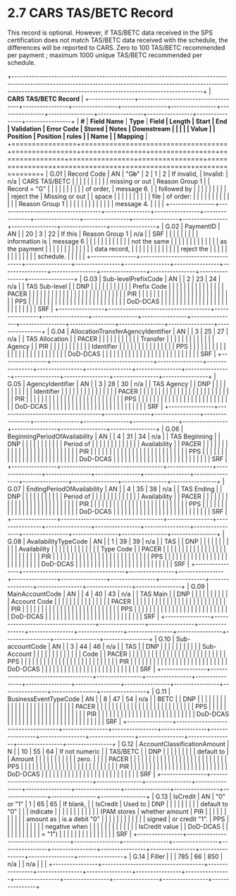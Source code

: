 # 2.7 CARS TAS/BETC Record

This record is optional. However, if TAS/BETC data received in the SPS
certification does not match TAS/BETC data received with the schedule,
the differences will be reported to CARS. Zero to 100 TAS/BETC
recommended per payment ; maximum 1000 unique TAS/BETC recommended per
schedule.

+-------------------------------------------------------------------------------------------------------------------------------------------------------------------------------------------------------------------------------+
| **CARS TAS/BETC Record**                                                                                                                                                                                                      |
+----------------+------------------------------------+----------------+----------------+----------------+----------------+----------------+----------------+----------------+----------------+----------------+----------------+
| **\#**         | **Field Name**                     | **Type**       | **Field        | **Length**     | **Start        | **End          | **Validation   | **Error Code** | **Stored       | **Notes**      | **Downstream   |
|                |                                    |                | Value**        |                | Position**     | Position**     | rules**        |                | Name**         |                | Mapping**      |
+================+====================================+================+================+================+================+================+================+================+================+================+================+
| G.01           | Record Code                        | AN             | "G~~b~~"       | 2              | 1              | 2              | If invalid,    | Invalid:       | n/a            | CARS TAS/BETC  |                |
|                |                                    |                |                |                |                |                | missing or out | Reason Group 1 |                | Record = "G"   |                |
|                |                                    |                |                |                |                |                | of order,      | message 6.     |                | followed by    |                |
|                |                                    |                |                |                |                |                | reject the     | Missing or out |                | space          |                |
|                |                                    |                |                |                |                |                | file           | of order:      |                |                |                |
|                |                                    |                |                |                |                |                |                | Reason Group 1 |                |                |                |
|                |                                    |                |                |                |                |                |                | message 4.     |                |                |                |
+----------------+------------------------------------+----------------+----------------+----------------+----------------+----------------+----------------+----------------+----------------+----------------+----------------+
| G.02           | PaymentID                          | AN             |                | 20             | 3              | 22             | If this        | Reason Group 1 | n/a            |                | SRF            |
|                |                                    |                |                |                |                |                | information is | message 6      |                |                |                |
|                |                                    |                |                |                |                |                | not the same   |                |                |                |                |
|                |                                    |                |                |                |                |                | as the payment |                |                |                |                |
|                |                                    |                |                |                |                |                | data record,   |                |                |                |                |
|                |                                    |                |                |                |                |                | reject the     |                |                |                |                |
|                |                                    |                |                |                |                |                | schedule.      |                |                |                |                |
+----------------+------------------------------------+----------------+----------------+----------------+----------------+----------------+----------------+----------------+----------------+----------------+----------------+
| G.03           | Sub-levelPrefixCode                | AN             |                | 2              | 23             | 24             | n/a            |                | TAS Sub-level  |                | DNP            |
|                |                                    |                |                |                |                |                |                |                | Prefix Code    |                |                |
|                |                                    |                |                |                |                |                |                |                |                |                | PACER          |
|                |                                    |                |                |                |                |                |                |                |                |                |                |
|                |                                    |                |                |                |                |                |                |                |                |                | PIR            |
|                |                                    |                |                |                |                |                |                |                |                |                |                |
|                |                                    |                |                |                |                |                |                |                |                |                | PPS            |
|                |                                    |                |                |                |                |                |                |                |                |                |                |
|                |                                    |                |                |                |                |                |                |                |                |                | DoD-DCAS       |
|                |                                    |                |                |                |                |                |                |                |                |                |                |
|                |                                    |                |                |                |                |                |                |                |                |                | SRF            |
+----------------+------------------------------------+----------------+----------------+----------------+----------------+----------------+----------------+----------------+----------------+----------------+----------------+
| G.04           | AllocationTransferAgencyIdentifier | AN             |                | 3              | 25             | 27             | n/a            |                | TAS Allocation |                | PACER          |
|                |                                    |                |                |                |                |                |                |                | Transfer       |                |                |
|                |                                    |                |                |                |                |                |                |                | Agency         |                | PIR            |
|                |                                    |                |                |                |                |                |                |                | Identifier     |                |                |
|                |                                    |                |                |                |                |                |                |                |                |                | PPS            |
|                |                                    |                |                |                |                |                |                |                |                |                |                |
|                |                                    |                |                |                |                |                |                |                |                |                | DoD-DCAS       |
|                |                                    |                |                |                |                |                |                |                |                |                |                |
|                |                                    |                |                |                |                |                |                |                |                |                | SRF            |
+----------------+------------------------------------+----------------+----------------+----------------+----------------+----------------+----------------+----------------+----------------+----------------+----------------+
| G.05           | AgencyIdentifier                   | AN             |                | 3              | 28             | 30             | n/a            |                | TAS Agency     |                | DNP            |
|                |                                    |                |                |                |                |                |                |                | Identifier     |                |                |
|                |                                    |                |                |                |                |                |                |                |                |                | PACER          |
|                |                                    |                |                |                |                |                |                |                |                |                |                |
|                |                                    |                |                |                |                |                |                |                |                |                | PIR            |
|                |                                    |                |                |                |                |                |                |                |                |                |                |
|                |                                    |                |                |                |                |                |                |                |                |                | PPS            |
|                |                                    |                |                |                |                |                |                |                |                |                |                |
|                |                                    |                |                |                |                |                |                |                |                |                | DoD-DCAS       |
|                |                                    |                |                |                |                |                |                |                |                |                |                |
|                |                                    |                |                |                |                |                |                |                |                |                | SRF            |
+----------------+------------------------------------+----------------+----------------+----------------+----------------+----------------+----------------+----------------+----------------+----------------+----------------+
| G.06           | BeginningPeriodOfAvailability      | AN             |                | 4              | 31             | 34             | n/a            |                | TAS Beginning  |                | DNP            |
|                |                                    |                |                |                |                |                |                |                | Period of      |                |                |
|                |                                    |                |                |                |                |                |                |                | Availability   |                | PACER          |
|                |                                    |                |                |                |                |                |                |                |                |                |                |
|                |                                    |                |                |                |                |                |                |                |                |                | PIR            |
|                |                                    |                |                |                |                |                |                |                |                |                |                |
|                |                                    |                |                |                |                |                |                |                |                |                | PPS            |
|                |                                    |                |                |                |                |                |                |                |                |                |                |
|                |                                    |                |                |                |                |                |                |                |                |                | DoD-DCAS       |
|                |                                    |                |                |                |                |                |                |                |                |                |                |
|                |                                    |                |                |                |                |                |                |                |                |                | SRF            |
+----------------+------------------------------------+----------------+----------------+----------------+----------------+----------------+----------------+----------------+----------------+----------------+----------------+
| G.07           | EndingPeriodOfAvailability         | AN             |                | 4              | 35             | 38             | n/a            |                | TAS Ending     |                | DNP            |
|                |                                    |                |                |                |                |                |                |                | Period of      |                |                |
|                |                                    |                |                |                |                |                |                |                | Availability   |                | PACER          |
|                |                                    |                |                |                |                |                |                |                |                |                |                |
|                |                                    |                |                |                |                |                |                |                |                |                | PIR            |
|                |                                    |                |                |                |                |                |                |                |                |                |                |
|                |                                    |                |                |                |                |                |                |                |                |                | PPS            |
|                |                                    |                |                |                |                |                |                |                |                |                |                |
|                |                                    |                |                |                |                |                |                |                |                |                | DoD-DCAS       |
|                |                                    |                |                |                |                |                |                |                |                |                |                |
|                |                                    |                |                |                |                |                |                |                |                |                | SRF            |
+----------------+------------------------------------+----------------+----------------+----------------+----------------+----------------+----------------+----------------+----------------+----------------+----------------+
| G.08           | AvailabilityTypeCode               | AN             |                | 1              | 39             | 39             | n/a            |                | TAS            |                | DNP            |
|                |                                    |                |                |                |                |                |                |                | Availability   |                |                |
|                |                                    |                |                |                |                |                |                |                | Type Code      |                | PACER          |
|                |                                    |                |                |                |                |                |                |                |                |                |                |
|                |                                    |                |                |                |                |                |                |                |                |                | PIR            |
|                |                                    |                |                |                |                |                |                |                |                |                |                |
|                |                                    |                |                |                |                |                |                |                |                |                | PPS            |
|                |                                    |                |                |                |                |                |                |                |                |                |                |
|                |                                    |                |                |                |                |                |                |                |                |                | DoD-DCAS       |
|                |                                    |                |                |                |                |                |                |                |                |                |                |
|                |                                    |                |                |                |                |                |                |                |                |                | SRF            |
+----------------+------------------------------------+----------------+----------------+----------------+----------------+----------------+----------------+----------------+----------------+----------------+----------------+
| G.09           | MainAccountCode                    | AN             |                | 4              | 40             | 43             | n/a            |                | TAS Main       |                | DNP            |
|                |                                    |                |                |                |                |                |                |                | Account Code   |                |                |
|                |                                    |                |                |                |                |                |                |                |                |                | PACER          |
|                |                                    |                |                |                |                |                |                |                |                |                |                |
|                |                                    |                |                |                |                |                |                |                |                |                | PIR            |
|                |                                    |                |                |                |                |                |                |                |                |                |                |
|                |                                    |                |                |                |                |                |                |                |                |                | PPS            |
|                |                                    |                |                |                |                |                |                |                |                |                |                |
|                |                                    |                |                |                |                |                |                |                |                |                | DoD-DCAS       |
|                |                                    |                |                |                |                |                |                |                |                |                |                |
|                |                                    |                |                |                |                |                |                |                |                |                | SRF            |
+----------------+------------------------------------+----------------+----------------+----------------+----------------+----------------+----------------+----------------+----------------+----------------+----------------+
| G.10           | Sub-accountCode                    | AN             |                | 3              | 44             | 46             | n/a            |                | TAS            |                | DNP            |
|                |                                    |                |                |                |                |                |                |                | Sub-Account    |                |                |
|                |                                    |                |                |                |                |                |                |                | Code           |                | PACER          |
|                |                                    |                |                |                |                |                |                |                |                |                |                |
|                |                                    |                |                |                |                |                |                |                |                |                | PPS            |
|                |                                    |                |                |                |                |                |                |                |                |                |                |
|                |                                    |                |                |                |                |                |                |                |                |                | PIR            |
|                |                                    |                |                |                |                |                |                |                |                |                |                |
|                |                                    |                |                |                |                |                |                |                |                |                | DoD-DCAS       |
|                |                                    |                |                |                |                |                |                |                |                |                |                |
|                |                                    |                |                |                |                |                |                |                |                |                | SRF            |
+----------------+------------------------------------+----------------+----------------+----------------+----------------+----------------+----------------+----------------+----------------+----------------+----------------+
| G.11           | BusinessEventTypeCode              | AN             |                | 8              | 47             | 54             | n/a            |                | BETC           |                | DNP            |
|                |                                    |                |                |                |                |                |                |                |                |                |                |
|                |                                    |                |                |                |                |                |                |                |                |                | PACER          |
|                |                                    |                |                |                |                |                |                |                |                |                |                |
|                |                                    |                |                |                |                |                |                |                |                |                | PPS            |
|                |                                    |                |                |                |                |                |                |                |                |                |                |
|                |                                    |                |                |                |                |                |                |                |                |                | PIR            |
|                |                                    |                |                |                |                |                |                |                |                |                |                |
|                |                                    |                |                |                |                |                |                |                |                |                | DoD-DCAS       |
|                |                                    |                |                |                |                |                |                |                |                |                |                |
|                |                                    |                |                |                |                |                |                |                |                |                | SRF            |
+----------------+------------------------------------+----------------+----------------+----------------+----------------+----------------+----------------+----------------+----------------+----------------+----------------+
| G.12           | AccountClassificationAmount        | N              |                | 10             | 55             | 64             | If not numeric |                | TAS/BETC       |                | DNP            |
|                |                                    |                |                |                |                |                | default to     |                | Amount         |                |                |
|                |                                    |                |                |                |                |                | zero.          |                |                |                | PACER          |
|                |                                    |                |                |                |                |                |                |                |                |                |                |
|                |                                    |                |                |                |                |                |                |                |                |                | PPS            |
|                |                                    |                |                |                |                |                |                |                |                |                |                |
|                |                                    |                |                |                |                |                |                |                |                |                | PIR            |
|                |                                    |                |                |                |                |                |                |                |                |                |                |
|                |                                    |                |                |                |                |                |                |                |                |                | DoD-DCAS       |
|                |                                    |                |                |                |                |                |                |                |                |                |                |
|                |                                    |                |                |                |                |                |                |                |                |                | SRF            |
+----------------+------------------------------------+----------------+----------------+----------------+----------------+----------------+----------------+----------------+----------------+----------------+----------------+
| G.13           | IsCredit                           | AN             | "0" or "1"     | 1              | 65             | 65             | If blank,      |                | IsCredit       | Used to        | DNP            |
|                |                                    |                |                |                |                |                | default to "0" |                |                | indicate       |                |
|                |                                    |                |                |                |                |                |                |                | (PAM stores    | whether amount | PIR            |
|                |                                    |                |                |                |                |                |                |                | amount as      | is a debit "0" |                |
|                |                                    |                |                |                |                |                |                |                | signed         | or credit "1". | PPS            |
|                |                                    |                |                |                |                |                |                |                | negative when  |                |                |
|                |                                    |                |                |                |                |                |                |                | IsCredit value |                | DoD-DCAS       |
|                |                                    |                |                |                |                |                |                |                | = "1")         |                |                |
|                |                                    |                |                |                |                |                |                |                |                |                | SRF            |
+----------------+------------------------------------+----------------+----------------+----------------+----------------+----------------+----------------+----------------+----------------+----------------+----------------+
| G.14           | Filler                             |                |                | 785            | 66             | 850            | n/a            |                | n/a            |                |                |
+----------------+------------------------------------+----------------+----------------+----------------+----------------+----------------+----------------+----------------+----------------+----------------+----------------+

